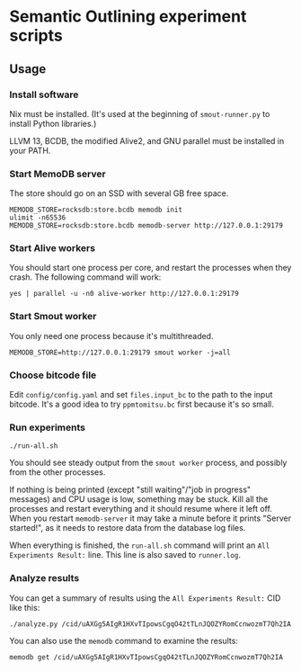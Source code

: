 # Semantic Outlining experiment scripts

## Usage

### Install software

Nix must be installed. (It's used at the beginning of `smout-runner.py` to
install Python libraries.)

LLVM 13, BCDB, the modified Alive2, and GNU parallel must be installed in your
PATH.

### Start MemoDB server

The store should go on an SSD with several GB free space.

```shell
MEMODB_STORE=rocksdb:store.bcdb memodb init
ulimit -n65536
MEMODB_STORE=rocksdb:store.bcdb memodb-server http://127.0.0.1:29179
```

### Start Alive workers

You should start one process per core, and restart the processes when they
crash. The following command will work:

```shell
yes | parallel -u -n0 alive-worker http://127.0.0.1:29179
```

### Start Smout worker

You only need one process because it's multithreaded.

```shell
MEMODB_STORE=http://127.0.0.1:29179 smout worker -j=all
```

### Choose bitcode file

Edit `config/config.yaml` and set `files.input_bc` to the path to the input
bitcode. It's a good idea to try `ppmtomitsu.bc` first because it's so small.

### Run experiments

```shell
./run-all.sh
```

You should see steady output from the `smout worker` process, and possibly from
the other processes.

If nothing is being printed (except "still waiting"/"job in progress"
messages) and CPU usage is low, something may be stuck. Kill all the processes
and restart everything and it should resume where it left off. When you restart
`memodb-server` it may take a minute before it prints "Server started!", as it
needs to restore data from the database log files.

When everything is finished, the `run-all.sh` command will print an `All
Experiments Result:` line. This line is also saved to `runner.log`.

### Analyze results

You can get a summary of results using the `All Experiments Result:` CID like
this:

```shell
./analyze.py /cid/uAXGg5AIgR1HXvTIpowsCgqO42tTLnJQOZYRomCcnwozmT7Qh2IA
```

You can also use the `memodb` command to examine the results:

```shell
memodb get /cid/uAXGg5AIgR1HXvTIpowsCgqO42tTLnJQOZYRomCcnwozmT7Qh2IA
```
